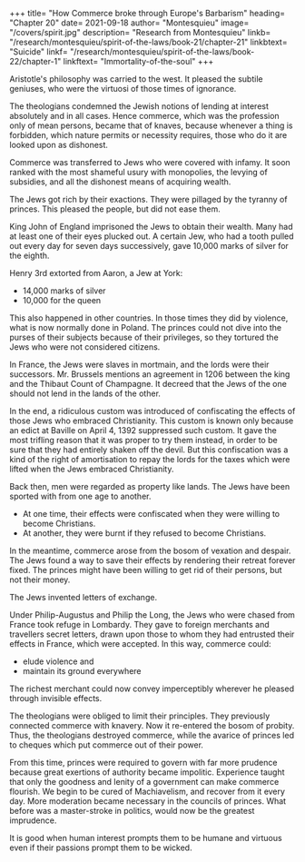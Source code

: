 +++
title= "How Commerce broke through Europe's Barbarism"
heading= "Chapter 20"
date= 2021-09-18
author= "Montesquieu"
image= "/covers/spirit.jpg"
description= "Research from Montesquieu"
linkb= "/research/montesquieu/spirit-of-the-laws/book-21/chapter-21"
linkbtext= "Suicide"
linkf= "/research/montesquieu/spirit-of-the-laws/book-22/chapter-1"
linkftext= "Immortality-of-the-soul"
+++


Aristotle's philosophy was carried to the west. It pleased the subtile geniuses, who were the virtuosi of those times of ignorance.

The theologians condemned the Jewish notions of lending at interest absolutely and in all cases. Hence commerce, which was the profession only of mean persons, became that of knaves, because whenever a thing is forbidden, which nature permits or necessity requires, those who do it are looked upon as dishonest.

Commerce was transferred to Jews who were covered with infamy. It soon ranked with the most shameful usury with monopolies, the levying of subsidies, and all the dishonest means of acquiring wealth.

The Jews got rich by their exactions. They were pillaged by the tyranny of princes. This pleased the people, but did not ease them.

King John of England imprisoned the Jews to obtain their wealth. Many had at least one of their eyes plucked out. A certain Jew, who had a tooth pulled out every day for seven days successively, gave 10,000 marks of silver for the eighth.

Henry 3rd extorted from Aaron, a Jew at York:
- 14,000 marks of silver
- 10,000 for the queen

This also happened in other countries. In those times they did by violence, what is now normally done in Poland. The princes could not dive into the purses of their subjects because of their privileges, so they tortured the Jews who were not considered citizens. 

In France, the Jews were slaves in mortmain, and the lords were their successors. Mr. Brussels mentions an agreement in 1206 between the king and the Thibaut Count of Champagne. It decreed that the Jews of the one should not lend in the lands of the other. 

In the end, a ridiculous custom was introduced of confiscating the effects of those Jews who embraced Christianity. This custom is known only because an edict at Baville on April 4, 1392 suppressed such custom. It gave the most trifling reason that it was proper to try them instead, in order to be sure that they had entirely shaken off the devil. But this confiscation was a kind of the right of amortisation to repay the lords for the taxes which were lifted when the Jews embraced Christianity.

Back then, men were regarded as property like lands. The Jews have been sported with from one age to another.
- At one time, their effects were confiscated when they were willing to become Christians.
- At another, they were burnt if they refused to become Christians.

In the meantime, commerce arose from the bosom of vexation and despair. The Jews found a way to save their effects by rendering their retreat forever fixed. The princes might have been willing to get rid of their persons, but not their money.

The Jews invented letters of exchange.

Under Philip-Augustus and Philip the Long, the Jews who were chased from France took refuge in Lombardy. They gave to foreign merchants and travellers secret letters, drawn upon those to whom they had entrusted their effects in France, which were accepted. In this way, commerce could:
- elude violence and
- maintain its ground everywhere

The richest merchant could now convey imperceptibly wherever he pleased through invisible effects. 

The theologians were obliged to limit their principles. They previously connected commerce with knavery. Now it re-entered the bosom of probity. Thus, the theologians destroyed commerce, while the avarice of princes led to cheques which put commerce out of their power.

From this time, princes were required to govern with far more prudence because great exertions of authority became impolitic. Experience taught that only the goodness and lenity of a government can make commerce flourish. We begin to be cured of Machiavelism, and recover from it every day. More moderation became necessary in the councils of princes. What before was a master-stroke in politics, would now be the greatest imprudence.

It is good when human interest prompts them to be humane and virtuous even if their passions prompt them to be wicked.
